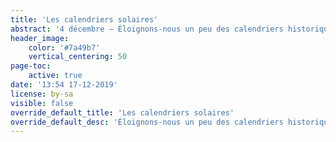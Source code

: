 ```yaml
---
title: 'Les calendriers solaires'
abstract: '4 décembre — Éloignons-nous un peu des calendriers historiques pour réfléchir à comment on en conçoit un. Première version : en se basant sur le Soleil !'
header_image:
    color: '#7a49b7'
    vertical_centering: 50
page-toc:
    active: true
date: '13:54 17-12-2019'
license: by-sa
visible: false
override_default_title: 'Les calendriers solaires'
override_default_desc: 'Éloignons-nous un peu des calendriers historiques pour réfléchir à comment on en conçoit un. Première version : en se basant sur le Soleil !'
---
```


